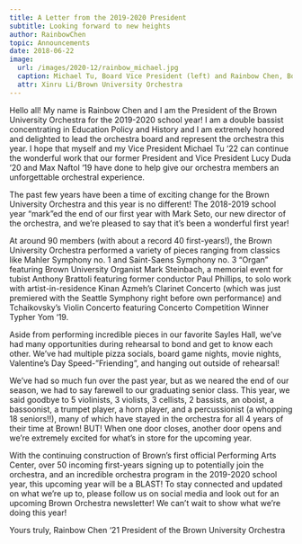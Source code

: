 ```yaml
---
title: A Letter from the 2019-2020 President
subtitle: Looking forward to new heights
author: RainbowChen
topic: Announcements
date: 2018-06-22
image:
  url: /images/2020-12/rainbow_michael.jpg
  caption: Michael Tu, Board Vice President (left) and Rainbow Chen, Board President (right) pose for a photo before rehearsal.
  attr: Xinru Li/Brown University Orchestra
---
```


Hello all! My name is Rainbow Chen and I am the President of the Brown University Orchestra for the 2019-2020 school year! I am a double bassist concentrating in Education Policy and History and I am extremely honored and delighted to lead the orchestra board and represent the orchestra this year. I hope that myself and my Vice President Michael Tu ‘22 can continue the wonderful work that our former President and Vice President Lucy Duda ‘20 and Max Naftol ‘19 have done to help give our orchestra members an unforgettable orchestral experience.

The past few years have been a time of exciting change for the Brown University Orchestra and this year is no different! The 2018-2019 school year “mark”ed the end of our first year with Mark Seto, our new director of the orchestra, and we’re pleased to say that it’s been a wonderful first year!

At around 90 members (with about a record 40 first-years!), the Brown University Orchestra performed a variety of pieces ranging from classics like Mahler Symphony no. 1 and Saint-Saens Symphony no. 3 “Organ” featuring Brown University Organist Mark Steinbach, a memorial event for tubist Anthony Brattoli featuring former conductor Paul Phillips, to solo work with artist-in-residence Kinan Azmeh’s Clarinet Concerto (which was just premiered with the Seattle Symphony right before own performance) and Tchaikovsky’s Violin Concerto featuring Concerto Competition Winner Typher Yom ‘19.

Aside from performing incredible pieces in our favorite Sayles Hall, we’ve had many opportunities during rehearsal to bond and get to know each other. We’ve had multiple pizza socials, board game nights, movie nights, Valentine’s Day Speed-”Friending”, and hanging out outside of rehearsal!

We’ve had so much fun over the past year, but as we neared the end of our season, we had to say farewell to our graduating senior class. This year, we said goodbye to 5 violinists, 3 violists, 3 cellists, 2 bassists, an oboist, a bassoonist, a trumpet player, a horn player, and a percussionist (a whopping 18 seniors!!), many of which have stayed in the orchestra for all 4 years of their time at Brown! BUT! When one door closes, another door opens and we’re extremely excited for what’s in store for the upcoming year.

With the continuing construction of Brown’s first official Performing Arts Center, over 50 incoming first-years signing up to potentially join the orchestra, and an incredible orchestra program in the 2019-2020 school year, this upcoming year will be a BLAST! To stay connected and updated on what we’re up to, please follow us on social media and look out for an upcoming Brown Orchestra newsletter! We can’t wait to show what we’re doing this year!

Yours truly,
Rainbow Chen ‘21
President of the Brown University Orchestra